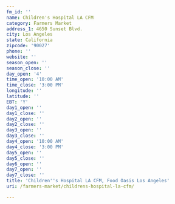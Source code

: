 ```yaml
---
fm_id: ''
name: Children's Hospital LA CFM
category: Farmers Market
address_1: 4650 Sunset Blvd.
city: Los Angeles
state: California
zipcode: '90027'
phone: ''
website: ''
season_open: ''
season_close: ''
day_open: '4'
time_open: '10:00 AM'
time_close: '3:00 PM'
longitude: ''
latitude: ''
EBT: 'Y'
day1_open: ''
day1_close: ''
day2_open: ''
day2_close: ''
day3_open: ''
day3_close: ''
day4_open: '10:00 AM'
day4_close: '3:00 PM'
day5_open: ''
day5_close: ''
day6_open: ''
day7_open: ''
day7_close: ''
title: 'Children''s Hospital LA CFM, Food Oasis Los Angeles'
uri: /farmers-market/childrens-hospital-la-cfm/

---
```

